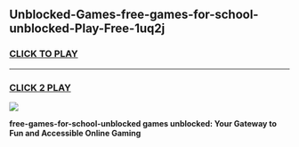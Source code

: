 
## Unblocked-Games-free-games-for-school-unblocked-Play-Free-1uq2j
<h3>
<a href="https://premium76.site?title=free-games-for-school-unblocked&ref=18A1">CLICK TO PLAY</a></h3>
<hr>

<h3>
<a href="https://premium76.site?title=free-games-for-school-unblocked&ref=18A1">CLICK 2 PLAY</a>
  
</h3>

<a href="https://premium76.site?title=free-games-for-school-unblocked&ref=18A1"><img src="https://clearcache.store/games.png"></a>


**free-games-for-school-unblocked games unblocked: Your Gateway to Fun and Accessible Online Gaming**
